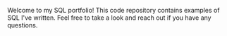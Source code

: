 Welcome to my SQL portfolio!
This code repository contains examples of SQL I've written. 
Feel free to take a look and reach out if you have any questions.
